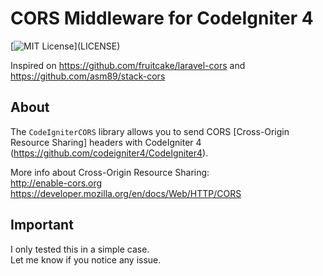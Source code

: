 # CORS Middleware for CodeIgniter 4

[![MIT License](https://img.shields.io/apm/l/atomic-design-ui.svg?)](LICENSE)  

Inspired on https://github.com/fruitcake/laravel-cors and  https://github.com/asm89/stack-cors

## About

The `CodeIgniterCORS` library allows you to send CORS [Cross-Origin Resource Sharing] headers with CodeIgniter 4 (https://github.com/codeigniter4/CodeIgniter4).  

More info about Cross-Origin Resource Sharing:  
http://enable-cors.org  
https://developer.mozilla.org/en/docs/Web/HTTP/CORS

## Important

I only tested this in a simple case.  
Let me know if you notice any issue.
